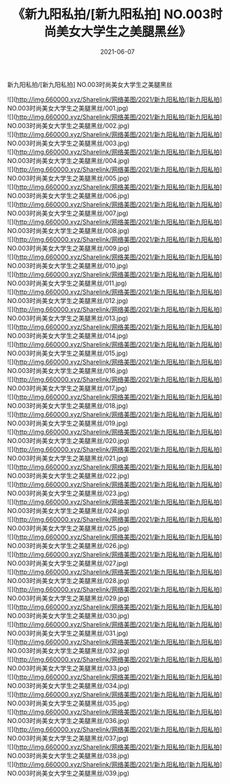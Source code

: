 ﻿---
layout: post
title:  《新九阳私拍/[新九阳私拍] NO.003时尚美女大学生之美腿黑丝》
date:   2021-06-07
img: http://img.660000.xyz/Sharelink/网络美图/2021/新九阳私拍/[新九阳私拍] NO.003时尚美女大学生之美腿黑丝/000.jpg
categories: [美女, 清纯, 唯美]
---

新九阳私拍/[新九阳私拍] NO.003时尚美女大学生之美腿黑丝

 ![](http://img.660000.xyz/Sharelink/网络美图/2021/新九阳私拍/[新九阳私拍] NO.003时尚美女大学生之美腿黑丝/001.jpg) <br>![](http://img.660000.xyz/Sharelink/网络美图/2021/新九阳私拍/[新九阳私拍] NO.003时尚美女大学生之美腿黑丝/002.jpg) <br>![](http://img.660000.xyz/Sharelink/网络美图/2021/新九阳私拍/[新九阳私拍] NO.003时尚美女大学生之美腿黑丝/003.jpg) <br>![](http://img.660000.xyz/Sharelink/网络美图/2021/新九阳私拍/[新九阳私拍] NO.003时尚美女大学生之美腿黑丝/004.jpg) <br>![](http://img.660000.xyz/Sharelink/网络美图/2021/新九阳私拍/[新九阳私拍] NO.003时尚美女大学生之美腿黑丝/005.jpg) <br>![](http://img.660000.xyz/Sharelink/网络美图/2021/新九阳私拍/[新九阳私拍] NO.003时尚美女大学生之美腿黑丝/006.jpg) <br>![](http://img.660000.xyz/Sharelink/网络美图/2021/新九阳私拍/[新九阳私拍] NO.003时尚美女大学生之美腿黑丝/007.jpg) <br>![](http://img.660000.xyz/Sharelink/网络美图/2021/新九阳私拍/[新九阳私拍] NO.003时尚美女大学生之美腿黑丝/008.jpg) <br>![](http://img.660000.xyz/Sharelink/网络美图/2021/新九阳私拍/[新九阳私拍] NO.003时尚美女大学生之美腿黑丝/009.jpg) <br>![](http://img.660000.xyz/Sharelink/网络美图/2021/新九阳私拍/[新九阳私拍] NO.003时尚美女大学生之美腿黑丝/010.jpg) <br>![](http://img.660000.xyz/Sharelink/网络美图/2021/新九阳私拍/[新九阳私拍] NO.003时尚美女大学生之美腿黑丝/011.jpg) <br>![](http://img.660000.xyz/Sharelink/网络美图/2021/新九阳私拍/[新九阳私拍] NO.003时尚美女大学生之美腿黑丝/012.jpg) <br>![](http://img.660000.xyz/Sharelink/网络美图/2021/新九阳私拍/[新九阳私拍] NO.003时尚美女大学生之美腿黑丝/013.jpg) <br>![](http://img.660000.xyz/Sharelink/网络美图/2021/新九阳私拍/[新九阳私拍] NO.003时尚美女大学生之美腿黑丝/014.jpg) <br>![](http://img.660000.xyz/Sharelink/网络美图/2021/新九阳私拍/[新九阳私拍] NO.003时尚美女大学生之美腿黑丝/015.jpg) <br>![](http://img.660000.xyz/Sharelink/网络美图/2021/新九阳私拍/[新九阳私拍] NO.003时尚美女大学生之美腿黑丝/016.jpg) <br>![](http://img.660000.xyz/Sharelink/网络美图/2021/新九阳私拍/[新九阳私拍] NO.003时尚美女大学生之美腿黑丝/017.jpg) <br>![](http://img.660000.xyz/Sharelink/网络美图/2021/新九阳私拍/[新九阳私拍] NO.003时尚美女大学生之美腿黑丝/018.jpg) <br>![](http://img.660000.xyz/Sharelink/网络美图/2021/新九阳私拍/[新九阳私拍] NO.003时尚美女大学生之美腿黑丝/019.jpg) <br>![](http://img.660000.xyz/Sharelink/网络美图/2021/新九阳私拍/[新九阳私拍] NO.003时尚美女大学生之美腿黑丝/020.jpg) <br>![](http://img.660000.xyz/Sharelink/网络美图/2021/新九阳私拍/[新九阳私拍] NO.003时尚美女大学生之美腿黑丝/021.jpg) <br>![](http://img.660000.xyz/Sharelink/网络美图/2021/新九阳私拍/[新九阳私拍] NO.003时尚美女大学生之美腿黑丝/022.jpg) <br>![](http://img.660000.xyz/Sharelink/网络美图/2021/新九阳私拍/[新九阳私拍] NO.003时尚美女大学生之美腿黑丝/023.jpg) <br>![](http://img.660000.xyz/Sharelink/网络美图/2021/新九阳私拍/[新九阳私拍] NO.003时尚美女大学生之美腿黑丝/024.jpg) <br>![](http://img.660000.xyz/Sharelink/网络美图/2021/新九阳私拍/[新九阳私拍] NO.003时尚美女大学生之美腿黑丝/025.jpg) <br>![](http://img.660000.xyz/Sharelink/网络美图/2021/新九阳私拍/[新九阳私拍] NO.003时尚美女大学生之美腿黑丝/026.jpg) <br>![](http://img.660000.xyz/Sharelink/网络美图/2021/新九阳私拍/[新九阳私拍] NO.003时尚美女大学生之美腿黑丝/027.jpg) <br>![](http://img.660000.xyz/Sharelink/网络美图/2021/新九阳私拍/[新九阳私拍] NO.003时尚美女大学生之美腿黑丝/028.jpg) <br>![](http://img.660000.xyz/Sharelink/网络美图/2021/新九阳私拍/[新九阳私拍] NO.003时尚美女大学生之美腿黑丝/029.jpg) <br>![](http://img.660000.xyz/Sharelink/网络美图/2021/新九阳私拍/[新九阳私拍] NO.003时尚美女大学生之美腿黑丝/030.jpg) <br>![](http://img.660000.xyz/Sharelink/网络美图/2021/新九阳私拍/[新九阳私拍] NO.003时尚美女大学生之美腿黑丝/031.jpg) <br>![](http://img.660000.xyz/Sharelink/网络美图/2021/新九阳私拍/[新九阳私拍] NO.003时尚美女大学生之美腿黑丝/032.jpg) <br>![](http://img.660000.xyz/Sharelink/网络美图/2021/新九阳私拍/[新九阳私拍] NO.003时尚美女大学生之美腿黑丝/033.jpg) <br>![](http://img.660000.xyz/Sharelink/网络美图/2021/新九阳私拍/[新九阳私拍] NO.003时尚美女大学生之美腿黑丝/034.jpg) <br>![](http://img.660000.xyz/Sharelink/网络美图/2021/新九阳私拍/[新九阳私拍] NO.003时尚美女大学生之美腿黑丝/035.jpg) <br>![](http://img.660000.xyz/Sharelink/网络美图/2021/新九阳私拍/[新九阳私拍] NO.003时尚美女大学生之美腿黑丝/036.jpg) <br>![](http://img.660000.xyz/Sharelink/网络美图/2021/新九阳私拍/[新九阳私拍] NO.003时尚美女大学生之美腿黑丝/037.jpg) <br>![](http://img.660000.xyz/Sharelink/网络美图/2021/新九阳私拍/[新九阳私拍] NO.003时尚美女大学生之美腿黑丝/038.jpg) <br>![](http://img.660000.xyz/Sharelink/网络美图/2021/新九阳私拍/[新九阳私拍] NO.003时尚美女大学生之美腿黑丝/039.jpg) <br>